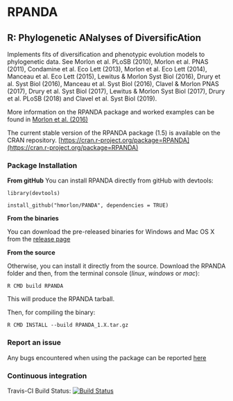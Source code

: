 # RPANDA
## R: Phylogenetic ANalyses of DiversificAtion

Implements fits of diversification and phenotypic evolution models to phylogenetic data. See Morlon et al. PLoSB (2010), Morlon et al. PNAS (2011), Condamine et al. Eco Lett (2013), Morlon et al. Eco Lett (2014), Manceau et al. Eco Lett (2015), Lewitus & Morlon Syst Biol (2016), Drury et al. Syst Biol (2016), Manceau et al. Syst Biol (2016), Clavel & Morlon PNAS (2017), Drury et al. Syst Biol (2017), Lewitus & Morlon Syst Biol (2017), Drury et al. PLoSB (2018) and Clavel et al. Syst Biol (2019).

More information on the RPANDA package and worked examples can be found in [Morlon et al. (2016)](https://besjournals.onlinelibrary.wiley.com/doi/full/10.1111/2041-210X.12526)

The current stable version of the RPANDA package (1.5) is available on the CRAN repository.
[https://cran.r-project.org/package=RPANDA](https://cran.r-project.org/package=RPANDA)


### **Package Installation**

**From gitHub**
You can install RPANDA directly from gitHub with devtools:

```
library(devtools)

install_github("hmorlon/PANDA", dependencies = TRUE)

```


**From the binaries**

You can download the pre-released binaries for Windows and Mac OS X from the [release page](https://github.com/hmorlon/PANDA/releases)

**From the source**

Otherwise, you can install it directly from the source. Download the RPANDA folder and then, from the terminal console (*linux*, *windows* or *mac*):
```
R CMD build RPANDA
```
This will produce the RPANDA tarball.

Then, for compiling the binary:
```
R CMD INSTALL --build RPANDA_1.X.tar.gz
```


### **Report an issue**
Any bugs encountered when using the package can be reported [here](https://github.com/hmorlon/PANDA/issues)

### **Continuous integration**
Travis-CI Build Status:
[![Build Status](https://travis-ci.org/hmorlon/PANDA.svg?branch=master)](https://travis-ci.org/hmorlon/PANDA)
